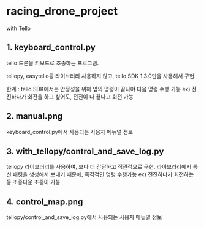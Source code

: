# racing_drone_project
with Tello


## 1. keyboard_control.py

tello 드론을 키보드로 조종하는 프로그램.

tellopy, easytello등 라이브러리 사용하지 않고, tello SDK 1.3.0만을 사용해서 구현.

한계 : tello SDK에서는 안정성을 위해 앞의 명령이 끝나야 다음 명령 수행 가능
      ex) 전진하다가 회전을 하고 싶어도, 전진이 다 끝나고 회전 가능

## 2. manual.png

keyboard_control.py에서 사용되는 사용자 메뉴얼 정보

## 3. with_tellopy/control_and_save_log.py

tellopy 라이브러리를 사용하여, 보다 더 간단하고 직관적으로 구현.
라이브러리에서 통신 패킷을 생성해서 보내기 때문에, 즉각적인 명령 수행가능
ex) 전진하다가 회전하는 등 조종다운 조종이 가능

## 4. control_map.png

tellopy/control_and_save_log.py에서 사용되는 사용자 메뉴얼 정보
